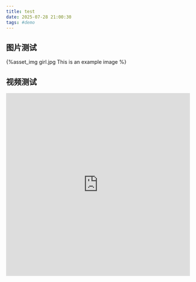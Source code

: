 ```yaml
---
title: test
date: 2025-07-28 21:00:30
tags: #demo
---
```


## 图片测试

{%asset_img girl.jpg This is an example image %}

## 视频测试

<iframe src="https://player.bilibili.com/player.html?isOutside=true&aid=800694718&bvid=BV15y4y1i7ZR&cid=269950977&p=1" scrolling="no" border="0" frameborder="no" framespacing="0" allowfullscreen="true" width="100%" height="500px"></iframe>

